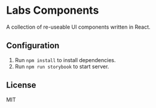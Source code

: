 # Labs Components
A collection of re-useable UI components written in React.

## Configuration
1. Run `npm install` to install dependencies.
2. Run `npm run storybook` to start server.

## License
MIT
